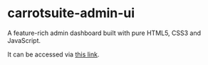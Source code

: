 # carrotsuite-admin-ui

A feature-rich admin dashboard built with pure HTML5, CSS3 and JavaScript.

It can be accessed via [this link]([https://sirneij.github.io/carrotsuite-admin-ui/](https://smlnexgen.github.io/QUICKCARE/)).
